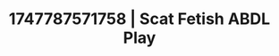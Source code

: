---
categories:
- Fantasy kink
- Close contact
- Delirious pleasure
- Enema fetish
- Cheerleader roleplay
image: /assets/images/1747787571758.webp
layout: post
seo:
  description: Featured content with sensual Scat Fetish, ABDL Play. HD images available.
  keywords: Scat Fetish, ABDL Play
  og_image: /assets/images/1747787571758.webp
  schema_type: VisualArtwork
tags:
- ABDL Play
- Scat Fetish
- '#1747787571758'
title: 1747787571758 | Scat Fetish ABDL Play
---
